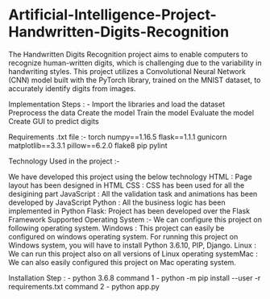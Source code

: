 # Artificial-Intelligence-Project-Handwritten-Digits-Recognition
The Handwritten Digits Recognition project aims to enable computers to recognize human-written digits, which is challenging due to the variability in handwriting styles. This project utilizes a Convolutional Neural Network (CNN) model built with the PyTorch library, trained on the MNIST dataset, to accurately identify digits from images.

Implementation Steps : -
Import the libraries and load the dataset
Preprocess the data
Create the model
Train the model
Evaluate the model
Create GUI to predict digits

Requirements .txt file :-
torch
numpy==1.16.5
flask==1.1.1
gunicorn
matplotlib==3.3.1
pillow==6.2.0
flake8
pip
pylint
 

Technology Used in the project :-

We have developed this project using the below technology
HTML : Page layout has been designed in HTML
CSS : CSS has been used for all the desigining part
JavaScript : All the validation task and animations has been developed by JavaScript
Python : All the business logic has been implemented in Python
Flask: Project has been developed over the Flask Framework
Supported Operating System :-
We can configure this project on following operating system.
Windows : This project can easily be configured on windows operating system. For running this project on Windows system, you will have to install
Python 3.6.10, PIP, Django.
Linux : We can run this project also on all versions of Linux operating systemMac : We can also easily configured this project on Mac operating system.

Installation Step : -
python 3.6.8
command 1 - python -m pip install --user -r requirements.txt
command 2 - python app.py
